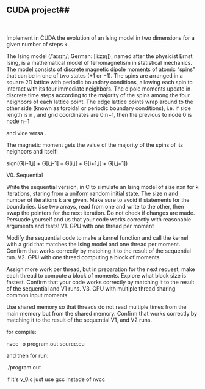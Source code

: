 ## CUDA project##
\
\
Implement in CUDA the evolution of an Ising model in two dimensions for a given number of steps k.

The Ising model (/ˈaɪsɪŋ/; German: [ˈiːzɪŋ]), named after the physicist Ernst Ising, is a mathematical model of ferromagnetism in statistical mechanics. The model consists of discrete magnetic dipole moments of atomic “spins” that can be in one of two states (+1 or −1). The spins are arranged in a square 2D lattice with periodic boundary conditions, allowing each spin to interact with its four immediate neighbors. The dipole moments update in discrete time steps according to the majority of the spins among the four neighbors of each lattice point. The edge lattice points wrap around to the other side (known as toroidal or periodic boundary conditions), i.e. if side length is n
, and grid coordinates are 0:n−1, then the previous to node 0 is node n−1

 and vice versa .

The magnetic moment gets the value of the majority of the spins of its neighbors and itself:

sign(G[i-1,j] + G[i,j-1] + G[i,j] + G[i+1,j] + G[i,j+1])

V0. Sequential

Write the sequential version, in C to simulate an Ising model of size nxn for k iterations, staring from a uniform random initial state. The size n and number of iterations k are given. Make sure to avoid if statements for the boundaries. Use two arrays, read from one and write to the other, then swap the pointers for the next iteration. Do not check if changes are made. Persuade yourself and us that your code works correctly with reasonable arguments and tests!
V1. GPU with one thread per moment

Modify the sequential code to make a kernel function and call the kernel with a grid that matches the Ising model and one thread per moment. Confirm that works correctly by matching it to the result of the sequential run.
V2. GPU with one thread computing a block of moments

Assign more work per thread, but in preparation for the next request, make each thread to compute a block of moments. Explore what block size is fastest. Confirm that your code works correctly by matching it to the result of the sequential and V1 runs.
V3. GPU with multiple thread sharing common input moments

Use shared memory so that threads do not read multiple times from the main memory but from the shared memory. Confirm that works correctly by matching it to the result of the sequential V1, and V2 runs.


for compile:

nvcc -o program.out source.cu

and then for run:

./program.out



if it's v_0.c just use gcc instade of nvcc

